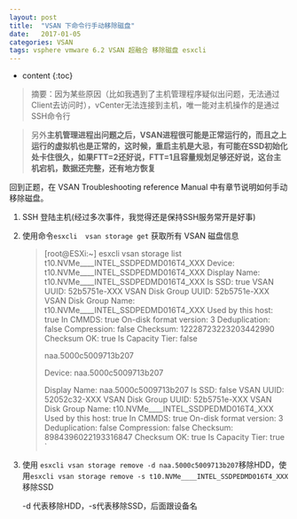 ```yaml
---
layout: post
title:  "VSAN 下命令行手动移除磁盘"
date:   2017-01-05
categories: VSAN
tags: vsphere vmware 6.2 VSAN 超融合 移除磁盘 esxcli
---
```


* content
{:toc}
> 摘要：因为某些原因（比如我遇到了主机管理程序疑似出问题，无法通过Client去访问时），vCenter无法连接到主机，唯一能对主机操作的是通过SSH命令行

> 另外**主机管理进程出问题之后，VSAN进程很可能是正常运行的，而且之上运行的虚拟机也是正常的，这时候，重启主机是大忌，有可能在SSD初始化处卡住很久，如果FTT=2还好说，FTT=1且容量规划足够还好说，这台主机宕机，数据还完整，还有地方恢复**

回到正题，在 VSAN Troubleshooting reference Manual 中有章节说明如何手动移除磁盘。

1. SSH 登陆主机(经过多次事件，我觉得还是保持SSH服务常开是好事)

2. 使用命令`esxcli  vsan storage get` 获取所有 VSAN 磁盘信息

   > [root@ESXi:~] esxcli vsan storage list
   > t10.NVMe____INTEL_SSDPEDMD016T4_XXX
   >    Device: t10.NVMe____INTEL_SSDPEDMD016T4_XXX
   >    Display Name: t10.NVMe____INTEL_SSDPEDMD016T4_XXX
   >    Is SSD: true
   >    VSAN UUID: 52b5751e-XXX
   >    VSAN Disk Group UUID: 52b5751e-XXX
   >    VSAN Disk Group Name: t10.NVMe____INTEL_SSDPEDMD016T4_XXX
   >    Used by this host: true
   >    In CMMDS: true
   >    On-disk format version: 3
   >    Deduplication: false
   >    Compression: false
   >    Checksum: 12228723223203442990
   >    Checksum OK: true
   >    Is Capacity Tier: false
   >
   > naa.5000c5009713b207
   >
   >  Device: naa.5000c5009713b207
   >
   >    Display Name: naa.5000c5009713b207
   >    Is SSD: false
   >    VSAN UUID: 52052c32-XXX
   >    VSAN Disk Group UUID: 52b5751e-XXX
   >    VSAN Disk Group Name: t10.NVMe____INTEL_SSDPEDMD016T4_XXX
   >    Used by this host: true
   >    In CMMDS: true
   >    On-disk format version: 3
   >    Deduplication: false
   >    Compression: false
   >    Checksum: 8984396022193316847
   >    Checksum OK: true
   >    Is Capacity Tier: true `
   >

3. 使用 `esxcli vsan storage remove -d naa.5000c5009713b207`移除HDD，使用`esxcli vsan storage remove -s t10.NVMe____INTEL_SSDPEDMD016T4_XXX` 移除SSD

      -d 代表移除HDD，-s代表移除SSD，后面跟设备名

